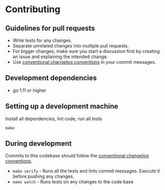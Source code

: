# Contributing

## Guidelines for pull requests

- Write tests for any changes.
- Separate unrelated changes into multiple pull requests.
- For bigger changes, make sure you start a discussion first by creating an issue and explaining the intended change.
- Use [conventional changelog conventions](https://github.com/bcoe/conventional-changelog-standard/blob/master/convention.md) in your commit messages.

## Development dependencies

- go 1.11 or higher

## Setting up a development machine

Install all dependencies, lint code, run all tests
```
make
```

## During development

Commits to this codebase should follow the [conventional changelog conventions](https://github.com/bcoe/conventional-changelog-standard/blob/master/convention.md).

- `make verify` - Runs all the tests and lints commit messages. Execute it before pushing any changes.
- `make watch` - Runs tests on any changes to the code base